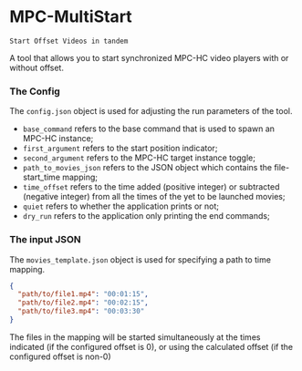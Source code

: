 # MPC-MultiStart
`Start Offset Videos in tandem`

A tool that allows you to start synchronized MPC-HC video players with or without offset.

### The Config

The `config.json` object is used for adjusting the run parameters of the tool.
* `base_command` refers to the base command that is used to spawn an MPC-HC instance;
* `first_argument` refers to the start position indicator;
* `second_argument` refers to the MPC-HC target instance toggle;
* `path_to_movies_json` refers to the JSON object which contains the file-start_time mapping;
* `time_offset` refers to the time added (positive integer) or subtracted (negative integer) from all the times of the 
  yet to be launched movies;
* `quiet` refers to whether the application prints or not;
* `dry_run` refers to the application only printing the end commands;

### The input JSON

The `movies_template.json` object is used for specifying a path to time mapping.
```json
{
  "path/to/file1.mp4": "00:01:15",
  "path/to/file2.mp4": "00:02:15",
  "path/to/file3.mp4": "00:03:30"
}
```
The files in the mapping will be started simultaneously at the times indicated (if the configured offset is 0), or 
using the calculated offset (if the configured offset is non-0)